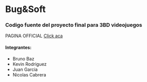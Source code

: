 # Bug&Soft

### Codigo fuente del proyecto final para 3BD videojuegos

PAGINA OFFICIAL [Click aca](https://bugnsoft.github.io/)

#### Integrantes:
- Bruno Baz
- Kevin Rodriguez
- Juan Garcia
- Nicolas Cabrera
